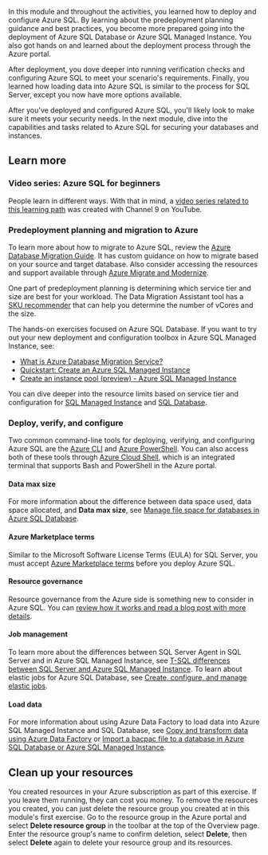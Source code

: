 In this module and throughout the activities, you learned how to deploy and configure Azure SQL. By learning about the predeployment planning guidance and best practices, you become more prepared going into the deployment of Azure SQL Database or Azure SQL Managed Instance. You also got hands on and learned about the deployment process through the Azure portal.

After deployment, you dove deeper into running verification checks and configuring Azure SQL to meet your scenario's requirements. Finally, you learned how loading data into Azure SQL is similar to the process for SQL Server, except you now have more options available.

After you've deployed and configured Azure SQL, you'll likely look to make sure it meets your security needs. In the next module, dive into the capabilities and tasks related to Azure SQL for securing your databases and instances.

## Learn more

### Video series: Azure SQL for beginners

People learn in different ways. With that in mind, a [video series related to this learning path](https://aka.ms/azuresql4beginnersyt?azure-portal=true) was created with Channel 9 on YouTube.

### Predeployment planning and migration to Azure

To learn more about how to migrate to Azure SQL, review the [Azure Database Migration Guide](/data-migration). It has custom guidance on how to migrate based on your source and target database. Also consider accessing the resources and support available through [Azure Migrate and Modernize](https://azure.microsoft.com/solutions/migration/migrate-modernize-innovate).  

One part of predeployment planning is determining which service tier and size are best for your workload. The Data Migration Assistant tool has a [SKU recommender](/sql/dma/dma-sku-recommend-sql-db) that can help you determine the number of vCores and the size.

The hands-on exercises focused on Azure SQL Database. If you want to try out your new deployment and configuration toolbox in Azure SQL Managed Instance, see:

- [What is Azure Database Migration Service?](/azure/dms/dms-overview?azure-portal=true)
- [Quickstart: Create an Azure SQL Managed Instance](/azure/sql-database/sql-database-managed-instance-get-started?azure-portal=true)
- [Create an instance pool (preview) - Azure SQL Managed Instance](/azure/azure-sql/managed-instance/instance-pools-configure?azure-portal=true)

You can dive deeper into the resource limits based on service tier and configuration for [SQL Managed Instance](/azure/azure-sql/managed-instance/resource-limits?azure-portal=true) and [SQL Database](/azure/azure-sql/database/resource-limits-vcore-single-databases?azure-portal=true).

### Deploy, verify, and configure

Two common command-line tools for deploying, verifying, and configuring Azure SQL are the [Azure CLI](/cli/azure/?azure-portal=true) and [Azure PowerShell](/powershell/azure?azure-portal=true). You can also access both of these tools through [Azure Cloud Shell](/azure/cloud-shell/overview?azure-portal=true), which is an integrated terminal that supports Bash and PowerShell in the Azure portal.

#### Data max size

For more information about the difference between data space used, data space allocated, and **Data max size**, see [Manage file space for databases in Azure SQL Database](/azure/azure-sql/database/file-space-manage#understanding-types-of-storage-space-for-a-database?azure-portal=true).

#### Azure Marketplace terms

Similar to the Microsoft Software License Terms (EULA) for SQL Server, you must accept [Azure Marketplace terms](/legal/marketplace/marketplace-terms) before you deploy Azure SQL.

#### Resource governance

Resource governance from the Azure side is something new to consider in Azure SQL. You can [review how it works and read a blog post with more details](https://azure.microsoft.com/blog/resource-governance-in-azure-sql-database/?azure-portal=true).

#### Job management

To learn more about the differences between SQL Server Agent in SQL Server and in Azure SQL Managed Instance, see [T-SQL differences between SQL Server and Azure SQL Managed Instance](/azure/azure-sql/managed-instance/transact-sql-tsql-differences-sql-server#sql-server-agent?azure-portal=true). To learn about elastic jobs for Azure SQL Database, see [Create, configure, and manage elastic jobs](/azure/azure-sql/database/elastic-jobs-overview?azure-portal=true).

#### Load data

For more information about using Azure Data Factory to load data into Azure SQL Managed Instance and SQL Database, see [Copy and transform data using Azure Data Factory](/azure/data-factory/connector-azure-sql-database?toc=%2Fazure%2Fazure-sql%2Ftoc.json&view=azuresql&tabs=data-factory) or [Import a bacpac file to a database in Azure SQL Database or Azure SQL Managed Instance](/azure/azure-sql/database/database-import?view=azuresql&tabs=azure-powershell).

## Clean up your resources

You created resources in your Azure subscription as part of this exercise. If you leave them running, they can cost you money. To remove the resources you created, you can just delete the resource group you created at in this module's first exercise. Go to the resource group in the Azure portal and select **Delete resource group** in the toolbar at the top of the Overview page. Enter the resource group's name to confirm deletion, select **Delete**, then select **Delete** again to delete your resource group and its resources.
